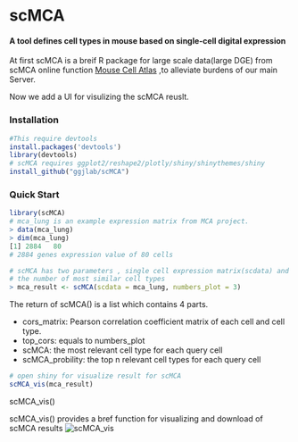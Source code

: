 # scMCA

####  A tool defines cell types in mouse based on single-cell digital expression

At first scMCA  is a breif R package for large scale data(large DGE) from scMCA online function [Mouse Cell Atlas](http://bis.zju.edu.cn/MCA)  ,to alleviate burdens of our main Server. 

Now we add a UI for visulizing the scMCA reuslt. 
### Installation

```R
#This require devtools  
install.packages('devtools')
library(devtools)
# scMCA requires ggplot2/reshape2/plotly/shiny/shinythemes/shiny
install_github("ggjlab/scMCA")
```

### Quick Start

```R
library(scMCA)
# mca_lung is an example expression matrix from MCA project.
> data(mca_lung)
> dim(mca_lung)
[1] 2884   80
# 2884 genes expression value of 80 cells

# scMCA has two parameters , single cell expression matrix(scdata) and 
# the number of most similar cell types
> mca_result <- scMCA(scdata = mca_lung, numbers_plot = 3)

```
The return of scMCA() is a list which contains 4 parts.
* cors_matrix: Pearson correlation coefficient matrix of each cell and cell type.
* top_cors: equals to numbers_plot 
* scMCA: the most relevant cell type for each query cell
* scMCA_probility: the top n relevant cell types for each query cell

```R
# open shiny for visualize result for scMCA
scMCA_vis(mca_result)
```

scMCA_vis()

scMCA_vis() provides a bref function for visualizing and download of scMCA results
![scMCA_vis](http://bis.zju.edu.cn/MCA/assets/img/scMCA_vis_demo.png)
